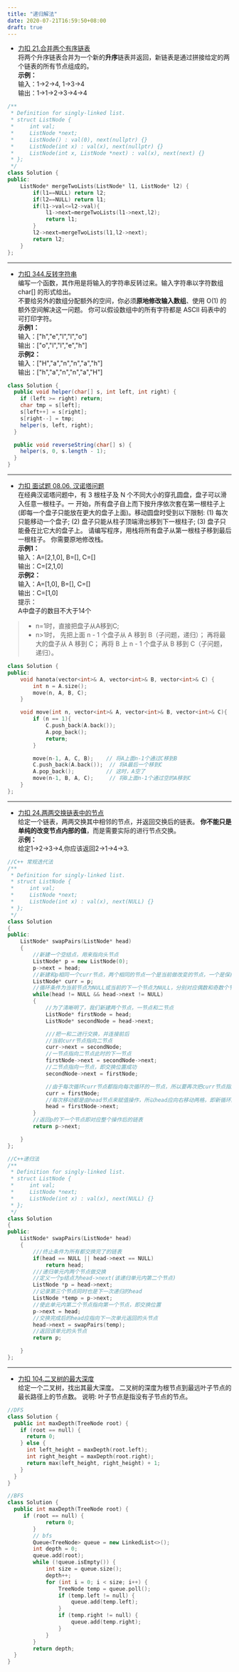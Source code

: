 ```yaml
---
title: "递归解法"
date: 2020-07-21T16:59:50+08:00
draft: true
---   
```


- [力扣 21.合并两个有序链表](https://leetcode-cn.com/problems/merge-two-sorted-lists/)   
将两个升序链表合并为一个新的**升序**链表并返回，新链表是通过拼接给定的两个链表的所有节点组成的。  
**示例：**  
    输入：1->2->4, 1->3->4  
    输出：1->1->2->3->4->4  
```C++ 
/**
 * Definition for singly-linked list.
 * struct ListNode {
 *     int val;
 *     ListNode *next;
 *     ListNode() : val(0), next(nullptr) {}
 *     ListNode(int x) : val(x), next(nullptr) {}
 *     ListNode(int x, ListNode *next) : val(x), next(next) {}
 * };
 */
class Solution {
public:
    ListNode* mergeTwoLists(ListNode* l1, ListNode* l2) {
        if(l1==NULL) return l2;
        if(l2==NULL) return l1;
        if(l1->val<=l2->val){
            l1->next=mergeTwoLists(l1->next,l2);
            return l1;
        }
        l2->next=mergeTwoLists(l1,l2->next);
        return l2;
    }
};  
``` 
---  

- [力扣 344.反转字符串](https://leetcode-cn.com/problems/reverse-string/)  
编写一个函数，其作用是将输入的字符串反转过来。输入字符串以字符数组 char[] 的形式给出。  
不要给另外的数组分配额外的空间，你必须**原地修改输入数组**、使用 O(1) 的额外空间解决这一问题。 
你可以假设数组中的所有字符都是 ASCII 码表中的可打印字符。  
**示例1：**  
输入：["h","e","l","l","o"]   
输出：["o","l","l","e","h"]  
**示例2：**  
输入：["H","a","n","n","a","h"]  
输出：["h","a","n","n","a","H"]  
```Java  
class Solution {
  public void helper(char[] s, int left, int right) {
    if (left >= right) return;
    char tmp = s[left];
    s[left++] = s[right];
    s[right--] = tmp;
    helper(s, left, right);
  }

  public void reverseString(char[] s) {
    helper(s, 0, s.length - 1);
  }
}   
```  
---   
  
- [力扣 面试题 08.06. 汉诺塔问题](https://leetcode-cn.com/problems/hanota-lcci/)   
在经典汉诺塔问题中，有 3 根柱子及 N 个不同大小的穿孔圆盘，盘子可以滑入任意一根柱子。一
开始，所有盘子自上而下按升序依次套在第一根柱子上(即每一个盘子只能放在更大的盘子上面)。移动圆盘时受到以下限制:
(1) 每次只能移动一个盘子;
(2) 盘子只能从柱子顶端滑出移到下一根柱子;
(3) 盘子只能叠在比它大的盘子上。
请编写程序，用栈将所有盘子从第一根柱子移到最后一根柱子。
你需要原地修改栈。   
**示例1：**  
   输入：A=[2,1,0], B=[], C=[]  
   输出：C=[2,1,0]  
**示例2：**  
   输入：A=[1,0], B=[], C=[]  
   输出：C=[1,0]  
提示：  
   A中盘子的数目不大于14个  
> - n=1时，直接把盘子从A移到C;  
> - n>1时，
>    先把上面 n - 1 个盘子从 A 移到 B（子问题，递归）；
>    再将最大的盘子从 A 移到 C；
>    再将 B 上 n - 1 个盘子从 B 移到 C（子问题，递归）。  
```C++  
class Solution {
public:
    void hanota(vector<int>& A, vector<int>& B, vector<int>& C) {
        int n = A.size();
        move(n, A, B, C);
    }

    void move(int n, vector<int>& A, vector<int>& B, vector<int>& C){
        if (n == 1){
            C.push_back(A.back());
            A.pop_back();
            return;
        }

        move(n-1, A, C, B);    // 将A上面n-1个通过C移到B
        C.push_back(A.back());  // 将A最后一个移到C
        A.pop_back();          // 这时，A空了
        move(n-1, B, A, C);     // 将B上面n-1个通过空的A移到C
    }
};  
```  
--- 

- [力扣 24.两两交换链表中的节点](https://leetcode-cn.com/problems/swap-nodes-in-pairs/)  
给定一个链表，两两交换其中相邻的节点，并返回交换后的链表。
**你不能只是单纯的改变节点内部的值**，而是需要实际的进行节点交换。  
**示例：**  
  给定1->2->3->4,你应该返回2->1->4->3.  
```C++  
//C++ 常规迭代法
/**
 * Definition for singly-linked list.
 * struct ListNode {
 *     int val;
 *     ListNode *next;
 *     ListNode(int x) : val(x), next(NULL) {}
 * };
 */
class Solution 
{
public:
    ListNode* swapPairs(ListNode* head) 
    {
        //新建一个空结点，用来指向头节点
        ListNode* p = new ListNode(0);
        p->next = head;
        //新建和p相同一个curr节点，两个相同的节点一个是当前做改变的节点，一个是保持不动用来返回的节点
        ListNode* curr = p;
        //循环条件为当前节点为NULL或当前的下一个节点为NULL，分别对应偶数和奇数个节点的终止标志
        while(head != NULL && head->next != NULL)
        {
            //为了清晰明了，我们新建两个节点，一节点和二节点
            ListNode* firstNode = head;
            ListNode* secondNode = head->next;

            ///把一和二进行交换，并连接前后
            //当前curr节点指向二节点
            curr->next = secondNode;
            //一节点指向二节点此时的下一节点
            firstNode->next = secondNode->next;
            //二节点指向一节点，即交换位置成功
            secondNode->next = firstNode;

            //由于每次循环curr节点都指向每次循环的一节点，所以要再次把curr节点指向一节点
            curr = firstNode;
            //每次移动都是由head节点来赋值操作，所以head应向右移动两格，即新循环的一节点
            head = firstNode->next;
        }
        //返回p的下一个节点即对应整个操作后的链表
        return p->next;

    }
};   
``` 
```C++  
//C++递归法
/**
 * Definition for singly-linked list.
 * struct ListNode {
 *     int val;
 *     ListNode *next;
 *     ListNode(int x) : val(x), next(NULL) {}
 * };
 */
class Solution 
{
public:
    ListNode* swapPairs(ListNode* head) 
    {
        ///终止条件为所有都交换完了的链表
        if(head == NULL || head->next == NULL)
            return head;
        ///递归单元内两个节点做交换
        //定义一个p结点为head->next(该递归单元内第二个节点)
        ListNode *p = head->next;
        //记录第三个节点同时也是下一次递归的head
        ListNode *temp = p->next;
        //使此单元内第二个节点指向第一个节点，即交换位置
        p->next = head;
        //交换完成后的head应指向下一次单元返回的头节点
        head->next = swapPairs(temp);
        //返回该单元的头节点
        return p;

    }
};   
```   
---   
  
- [力扣 104.二叉树的最大深度](https://leetcode-cn.com/problems/maximum-depth-of-binary-tree/)   
给定一个二叉树，找出其最大深度。
二叉树的深度为根节点到最远叶子节点的最长路径上的节点数。
说明: 叶子节点是指没有子节点的节点。  
```C++  
//DFS
class Solution {
  public int maxDepth(TreeNode root) {
    if (root == null) {
      return 0;
    } else {
      int left_height = maxDepth(root.left);
      int right_height = maxDepth(root.right);
      return max(left_height, right_height) + 1;
    }
  }
}  
```  
```C++  
//BFS  
class Solution {
  public int maxDepth(TreeNode root) {
     if (root == null) {
            return 0;
        }
        // bfs
        Queue<TreeNode> queue = new LinkedList<>();
        int depth = 0;
        queue.add(root);
        while (!queue.isEmpty()) {
            int size = queue.size();
            depth++;
            for (int i = 0; i < size; i++) {
                TreeNode temp = queue.poll();
                if (temp.left != null) {
                    queue.add(temp.left);
                }
                if (temp.right != null) {
                    queue.add(temp.right);
                }
            }
        }
        return depth; 
  }
} 
```  





